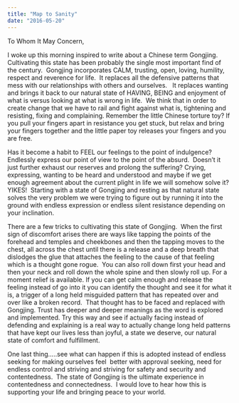 ```yaml
---
title: "Map to Sanity"
date: "2016-05-20"
---
```


To Whom It May Concern,

I woke up this morning inspired to write about a Chinese term Gongjing.
Cultivating this state has been probably the single most important find of the
century.  Gongjing incorporates CALM, trusting, open, loving, humility, respect
and reverence for life.  It replaces all the defensive patterns that mess with
our relationships with others and ourselves.   It replaces wanting and brings it
back to our natural state of HAVING, BEING and enjoyment of what is versus
looking at what is wrong in life.  We think that in order to create change that
we have to rail and fight against what is, tightening and resisting, fixing and
complaining. Remember the little Chinese torture toy? If you pull your fingers
apart in resistance you get stuck, but relax and bring your fingers together and
the little paper toy releases your fingers and you are free.

Has it become a habit to FEEL our feelings to the point of indulgence? Endlessly
express our point of view to the point of the absurd.  Doesn’t it just further
exhaust our reserves and prolong the suffering? Crying, expressing, wanting to
be heard and understood and maybe if we get enough agreement about the current
plight in life we will somehow solve it?  YIKES!  Starting with a state of
Gongjing and resting as that natural state solves the very problem we were
trying to figure out by running it into the ground with endless expression or
endless silent resistance depending on your inclination.

There are a few tricks to cultivating this state of Gongjing.  When the first
sign of discomfort arises there are ways like tapping the points of the forehead
and temples and cheekbones and then the tapping moves to the chest, all across
the chest until there is a release and a deep breath that dislodges the glue
that attaches the feeling to the cause of that feeling which is a thought gone
rogue.  You can also roll down first your head and then your neck and roll down
the whole spine and then slowly roll up. For a moment relief is available. If
you can get calm enough and release the feeling instead of go into it you can
identify the thought and see it for what it is, a trigger of a long held
misguided pattern that has repeated over and over like a broken record.  That
thought has to be faced and replaced with Gongjing. Trust has deeper and deeper
meanings as the word is explored and implemented. Try this way and see if
actually facing instead of defending and explaining is a real way to actually
change long held patterns that have kept our lives less than joyful, a state we
deserve, our natural state of comfort and fulfillment.

One last thing…..see what can happen if this is adopted instead of endless
seeking for making ourselves feel  better with approval seeking, need for
endless control and striving and striving for safety and security and
contentedness.  The state of Gongjing is the ultimate experience in
contentedness and connectedness.  I would love to hear how this is supporting
your life and bringing peace to your world.
